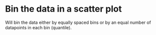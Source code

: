 # Bin the data in a scatter plot

Will bin the data either by equally spaced bins or by an equal number of datapoints in each bin (quantile). 
